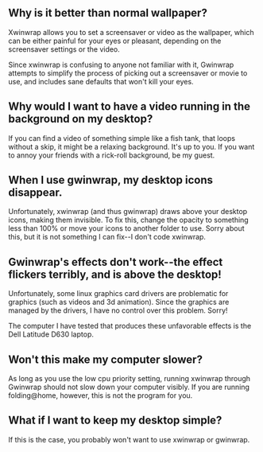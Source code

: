 ## Why is it better than normal wallpaper? ##
Xwinwrap allows you to set a screensaver or video as the wallpaper, which can be either painful for your eyes or pleasant, depending on the screensaver settings or the video.

Since xwinwrap is confusing to anyone not familiar with it, Gwinwrap attempts to simplify the process of picking out a screensaver or movie to use, and includes sane defaults that won't kill your eyes.

## Why would I want to have a video running in the background on my desktop? ##
If you can find a video of something simple like a fish tank, that loops without a skip, it might be a relaxing background. It's up to you. If you want to annoy your friends with a rick-roll background, be my guest.

## When I use gwinwrap, my desktop icons disappear. ##
Unfortunately, xwinwrap (and thus gwinwrap) draws above your desktop icons, making them invisible. To fix this, change the opacity to something less than 100% or move your icons to another folder to use. Sorry about this, but it is not something I can fix--I don't code xwinwrap.

## Gwinwrap's effects don't work--the effect flickers terribly, and is above the desktop! ##
Unfortunately, some linux graphics card drivers are problematic for graphics (such as videos and 3d animation). Since the graphics are managed by the drivers, I have no control over this problem. Sorry!

The computer I have tested that produces these unfavorable effects is the Dell Latitude D630 laptop.

## Won't this make my computer slower? ##
As long as you use the low cpu priority setting, running xwinwrap through Gwinwrap should not slow down your computer visibly. If you are running folding@home, however, this is not the program for you.

## What if I want to keep my desktop simple? ##
If this is the case, you probably won't want to use xwinwrap or gwinwrap.